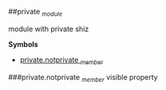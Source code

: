 <a name="module_private"></a>
##private <sub>*module*</sub>

module with private shiz

  
**Symbols**  
  * [private.notprivate <sub>*member*</sub>](#module_private.notprivate)

<a name="module_private.notprivate"></a>
###private.notprivate <sub>*member*</sub>
visible property

  
